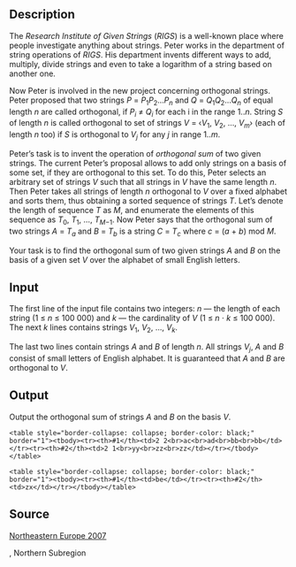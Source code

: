 <h2>Description</h2><p>The <i>Research Institute of Given Strings</i> (<i>RIGS</i>) is a well-known place where people investigate anything about strings. Peter works in the department of string operations of <i>RIGS</i>. His department invents different ways to add, multiply, divide strings and even to take a logarithm of a string based on another one.</p><p>Now Peter is involved in the new project concerning orthogonal strings. Peter proposed that two strings <i>P</i> = <i>P</i><sub>1</sub><i>P</i><sub>2</sub>…<i>P<sub>n</sub></i> and <i>Q</i> = <i>Q</i><sub>1</sub><i>Q</i><sub>2</sub>…<i>Q<sub>n</sub></i> of equal length <i>n</i> are called orthogonal, if <i>P<sub>i</sub></i> ≠ <i>Q<sub>i</sub></i> for each i in the range 1..<i>n</i>. String <i>S</i> of length <i>n</i> is called orthogonal to set of strings <i>V</i> = ‹<i>V</i><sub>1</sub>, <i>V</i><sub>2</sub>, …, <i>V<sub>m</sub></i>› (each of length <i>n</i> too) if <i>S</i> is orthogonal to <i>V<sub>j</sub></i> for any <i>j</i> in range 1..<i>m</i>.</p><p>Peter’s task is to invent the operation of <i>orthogonal sum</i> of two given strings. The current Peter’s proposal allows to add only strings on a basis of some set, if they are orthogonal to this set. To do this, Peter selects an arbitrary set of strings <i>V</i> such that all strings in <i>V</i> have the same length <i>n</i>. Then Peter takes all strings of length <i>n</i> orthogonal to <i>V</i> over a fixed alphabet and sorts them, thus obtaining a sorted sequence of strings <i>T</i>. Let’s denote the length of sequence <i>T</i> as <i>M</i>, and enumerate the elements of this sequence as <i>T</i><sub>0</sub>, <i>T</i><sub>1</sub>, …, <i>T</i><sub><i>M</i>−1</sub>. Now Peter says that the orthogonal sum of two strings <i>A</i> = <i>T<sub>a</sub></i> and <i>B</i> = <i>T<sub>b</sub></i> is a string <i>C</i> = <i>T<sub>c</sub></i> where <i>c</i> = (<i>a</i> + <i>b</i>) mod <i>M</i>.</p><p>Your task is to find the orthogonal sum of two given strings <i>A</i> and <i>B</i> on the basis of a given set <i>V</i> over the alphabet of small English letters.</p><h2>Input</h2><p>The first line of the input file contains two integers: <i>n</i> — the length of each string (1 ≤ <i>n</i> ≤ <nobr>100 000</nobr>) and <i>k</i> — the cardinality of <i>V</i> (1 ≤ <i>n</i> ⋅ <i>k</i> ≤ 100 000). The next <i>k</i> lines contains strings <i>V</i><sub>1</sub>, <i>V</i><sub>2</sub>, …, <i>V<sub>k</sub></i>.</p><p>The last two lines contain strings <i>A</i> and <i>B</i> of length <i>n</i>. All strings <i>V<sub>j</sub></i>, <i>A</i> and <i>B</i> consist of small letters of English alphabet. It is guaranteed that <i>A</i> and <i>B</i> are orthogonal to <i>V</i>.</p><h2>Output</h2><p>Output the orthogonal sum of strings <i>A</i> and <i>B</i> on the basis <i>V</i>.</p><pre><code class="language-input1">&lt;table style=&quot;border-collapse: collapse; border-color: black;&quot; border=&quot;1&quot;&gt;&lt;tbody&gt;&lt;tr&gt;&lt;th&gt;#1&lt;/th&gt;&lt;td&gt;2 2&lt;br&gt;ac&lt;br&gt;ad&lt;br&gt;bb&lt;br&gt;bb&lt;/td&gt;&lt;/tr&gt;&lt;tr&gt;&lt;th&gt;#2&lt;/th&gt;&lt;td&gt;2 1&lt;br&gt;yy&lt;br&gt;zz&lt;br&gt;zz&lt;/td&gt;&lt;/tr&gt;&lt;/tbody&gt;&lt;/table&gt;</code></pre><pre><code class="language-output1">&lt;table style=&quot;border-collapse: collapse; border-color: black;&quot; border=&quot;1&quot;&gt;&lt;tbody&gt;&lt;tr&gt;&lt;th&gt;#1&lt;/th&gt;&lt;td&gt;be&lt;/td&gt;&lt;/tr&gt;&lt;tr&gt;&lt;th&gt;#2&lt;/th&gt;&lt;td&gt;zx&lt;/td&gt;&lt;/tr&gt;&lt;/tbody&gt;&lt;/table&gt;</code></pre><h2>Source</h2><a href="searchproblem?field=source&amp;key=Northeastern+Europe+2007">Northeastern Europe 2007</a><p>, Northern Subregion</p>